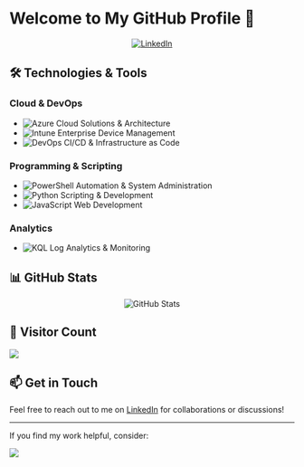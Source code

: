 # Welcome to My GitHub Profile 👋

<div align="center">
  <p>
    <a href="https://www.linkedin.com/in/markdavidhughes/">
      <img src="https://img.shields.io/badge/LinkedIn-Connect-0A66C2?style=flat&logo=linkedin" alt="LinkedIn"/>
    </a>
  </p>
</div>

## 🛠️ Technologies & Tools

### Cloud & DevOps
- ![Azure](https://img.shields.io/badge/Azure-0089D6?style=flat-square&logo=microsoft-azure&logoColor=white) Cloud Solutions & Architecture
- ![Intune](https://img.shields.io/badge/Intune-0078D4?style=flat-square&logo=microsoft&logoColor=white) Enterprise Device Management
- ![DevOps](https://img.shields.io/badge/DevOps-0078D7?style=flat-square&logo=azure-devops&logoColor=white) CI/CD & Infrastructure as Code

### Programming & Scripting
- ![PowerShell](https://img.shields.io/badge/PowerShell-5391FE?style=flat-square&logo=powershell&logoColor=white) Automation & System Administration
- ![Python](https://img.shields.io/badge/Python-3776AB?style=flat-square&logo=python&logoColor=white) Scripting & Development
- ![JavaScript](https://img.shields.io/badge/JavaScript-F7DF1E?style=flat-square&logo=javascript&logoColor=black) Web Development

### Analytics
- ![KQL](https://img.shields.io/badge/KQL-00B4E4?style=flat-square&logo=azure-data-explorer&logoColor=white) Log Analytics & Monitoring

## 📊 GitHub Stats

<div align="center">
    <img src="https://github-readme-stats.vercel.app/api?username=markdavidhughes&show_icons=true&theme=dark" alt="GitHub Stats" />
</div>

## 👥 Visitor Count
![](https://komarev.com/ghpvc/?username=markdavidhughes&color=grey&style=for-the-badge)

## 📫 Get in Touch
Feel free to reach out to me on [LinkedIn](https://www.linkedin.com/in/markdavidhughes/) for collaborations or discussions!

---

If you find my work helpful, consider:

<a href="https://www.buymeacoffee.com/markdavidhughes">
    <img src="https://img.buymeacoffee.com/button-api/?text=Buy me a coffee&emoji=☕&slug=markdavidhughes&button_colour=FF5F5F&font_colour=ffffff&font_family=Cookie&outline_colour=000000&coffee_colour=FFDD00" />
</a>
